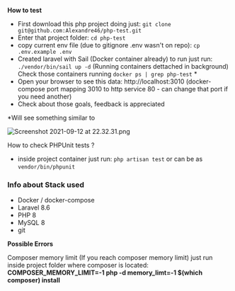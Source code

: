 **How to test**

* First download this php project doing just: `git clone git@github.com:Alexandre46/php-test.git`
* Enter that project folder: `cd php-test`
* copy current env file (due to gitignore .env wasn't on repo): `cp .env.example .env`
* Created laravel with Sail (Docker container already) to run just run: `./vendor/bin/sail up -d` (Running containers dettached in background) Check those containers running `docker ps | grep php-test` *
* Open your browser to see this data: http://localhost:3010 (docker-compose port mapping 3010 to http service 80 - can change that port if you need another)
* Check about those goals, feedback is appreciated

 
 *Will see something similar to

![Screenshot 2021-09-12 at 22.32.31.png](:/73b3d48f5868481c95b9407839f0f440)


How to check PHPUnit tests ?
* inside project container just run: `php artisan test` or can be as `vendor/bin/phpunit`


### Info about Stack used ###

* Docker / docker-compose
* Laravel 8.6
* PHP 8
* MySQL 8
* git

**Possible Errors**

Composer memory limit (If you reach composer memory limit) just run inside project folder where composer is located: **COMPOSER_MEMORY_LIMIT=-1 php -d memory_limt=-1 $(which composer) install**
